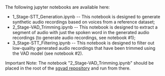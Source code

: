 The following jupyter notebooks are available here:
- 1_Stage-STT_Generation.ipynb -- This notebook is designed to generate synthetic audio recordings based on voices from a reference dataset;
- 2_Stage-VAD_Trimming.ipynb -- This notebook is designed to extract a segment of audio with just the spoken word in the generated audio recordings (to generate audio recordings, see notebook #1);
- 3_Stage-STT_Filtering.ipynb -- This notebook is designed to filter out low-quality generated audio recordings that have been trimmed using the VAD model (see notebook #2).

Important Note:
The notebook "2_Stage-VAD_Trimming.ipynb" should be placed in the root of the [sgvad repository](https://github.com/jsvir/vad) and run from there.
